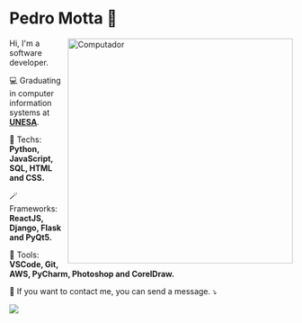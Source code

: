 # Pedro Motta 👋
<img src="https://raw.githubusercontent.com/MicaelliMedeiros/micaellimedeiros/master/image/computer-illustration.png" min-width="400px" max-width="400px" width="400px" align="right" alt="Computador">

<p align="left"> 
Hi, I'm a software developer.
</p>

<p align="left">
💻 Graduating in computer information systems at <a href="https://pt.wikipedia.org/wiki/Universidade_Est%C3%A1cio_de_S%C3%A1"><strong>UNESA</strong></a>.
</p>

<p align="left">
  🦄 Techs: <strong>Python, JavaScript, SQL, HTML and CSS.</strong>
</p>

<p align="left">
  🪄 Frameworks: <strong>ReactJS, Django, Flask and PyQt5.</strong>
</p>

<p align="left">
  💼 Tools: <strong>VSCode, Git, AWS, PyCharm, Photoshop and CorelDraw.</strong>
</p>

<p align="left">
  💌 If you want to contact me, you can send a message. ⤵️
</p>

<p align="left">
<a href="https://www.linkedin.com/in/xpedromotta/" alt="Linkedin">
  <img src="https://img.shields.io/badge/-Linkedin-0e76a8?style=for-the-badge&logo=Linkedin&logoColor=white&link=https://www.linkedin.com/in/xpedromotta/" /></a>
</p>
